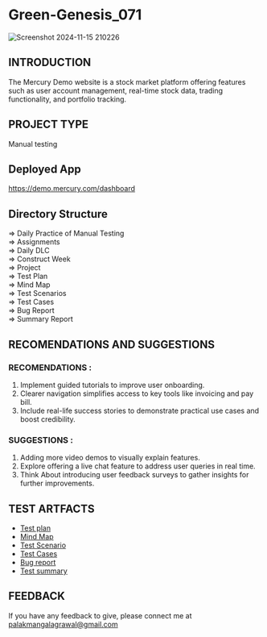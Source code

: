 # Green-Genesis_071 
![Screenshot 2024-11-15 210226](https://github.com/user-attachments/assets/fde0fc1c-e278-4794-a295-1d227053ea11)

## INTRODUCTION
 The Mercury Demo website is a stock market platform offering features such as user account management, real-time stock data, trading functionality, and portfolio tracking.
## PROJECT TYPE
 Manual testing
## Deployed App
 https://demo.mercury.com/dashboard
## Directory Structure
 => Daily Practice of Manual Testing    <br/>
 => Assignments       <br/>
 => Daily DLC         <br/>
 => Construct Week    <br/>
 => Project           <br/>
 => Test Plan         <br/>
 => Mind Map          <br/>
 => Test Scenarios    <br/>
 => Test Cases        <br/>
 => Bug Report        <br/>
 => Summary Report    <br/>

## RECOMENDATIONS AND SUGGESTIONS
 ### RECOMENDATIONS : 
 1. Implement guided tutorials to improve user onboarding.
 2. Clearer navigation simplifies access to key tools like invoicing and pay bill.
 3. Include real-life success stories to demonstrate practical use cases and boost credibility.
### SUGGESTIONS :
1. Adding more video demos to visually explain features.
2. Explore offering a live chat feature to address user queries in real time.
3. Think About introducing user feedback surveys to gather insights for further improvements.
 
## TEST ARTFACTS
- [Test plan](https://docs.google.com/document/d/1ql1Us-_5sjeO85h6_JSMvfzqmUoEsv9UlvcfidNW2zg/edit?usp=sharing)
- [Mind Map](https://drive.google.com/file/d/1uc5a5H-brepWlGBhYWA2asLPPN_lepXo/view?usp=sharing)
- [Test Scenario](https://docs.google.com/spreadsheets/d/1JlCWZU7128HnF-vwlfrml70eOoXLB545ijOEb7X6I5o/edit?usp=sharing)
- [Test Cases](https://docs.google.com/spreadsheets/d/1L6OIdAn5lUl-uRayoDFqCcy4452dEOTxENFoohodFYs/edit?usp=sharing)
- [Bug report](https://docs.google.com/spreadsheets/d/1MZ7FATQ3fDKk3Y2-xhj_muGWyHq7ZOjvU2GhPVuCoCU/edit?usp=sharing)
- [Test summary](https://docs.google.com/document/d/1t_8wgENsmN771jGYtKJSiPT09WoO36Ziu-M71d4z_hQ/edit?usp=sharing)

## FEEDBACK
 If you have any feedback to give, please connect me at 
 palakmangalagrawal@gmail.com
 
